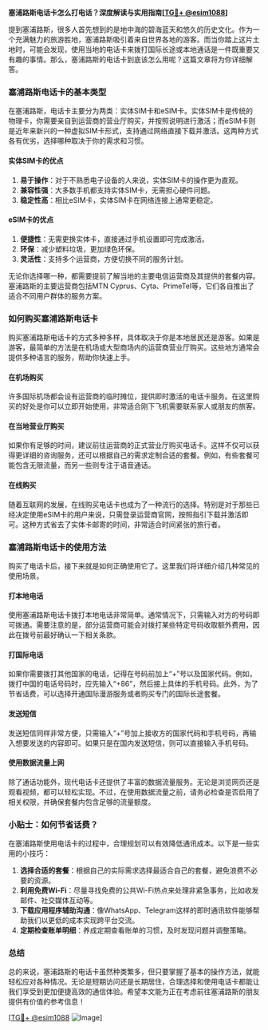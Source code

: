**塞浦路斯电话卡怎么打电话？深度解读与实用指南[[TG💪+ @esim1088](https://t.me/s/esim1088)]**

提到塞浦路斯，很多人首先想到的是地中海的碧海蓝天和悠久的历史文化。作为一个充满魅力的旅游胜地，塞浦路斯吸引着来自世界各地的游客。而当你踏上这片土地时，可能会发现，使用当地的电话卡来拨打国际长途或本地通话是一件既重要又有趣的事情。那么，塞浦路斯的电话卡到底该怎么用呢？这篇文章将为你详细解答。

### 塞浦路斯电话卡的基本类型

在塞浦路斯，电话卡主要分为两类：实体SIM卡和eSIM卡。实体SIM卡是传统的物理卡，你需要亲自到运营商的营业厅购买，并按照说明进行激活；而eSIM卡则是近年来新兴的一种虚拟SIM卡形式，支持通过网络直接下载并激活。这两种方式各有优劣，选择哪种取决于你的需求和习惯。

#### 实体SIM卡的优点
1. **易于操作**：对于不熟悉电子设备的人来说，实体SIM卡的操作更为直观。
2. **兼容性强**：大多数手机都支持实体SIM卡，无需担心硬件问题。
3. **稳定性高**：相比eSIM卡，实体SIM卡在网络连接上通常更稳定。

#### eSIM卡的优点
1. **便捷性**：无需更换实体卡，直接通过手机设置即可完成激活。
2. **环保**：减少塑料垃圾，更加绿色环保。
3. **灵活性**：支持多个运营商，方便切换不同的服务计划。

无论你选择哪一种，都需要提前了解当地的主要电信运营商及其提供的套餐内容。塞浦路斯的主要运营商包括MTN Cyprus、Cyta、PrimeTel等，它们各自推出了适合不同用户群体的服务方案。

### 如何购买塞浦路斯电话卡

购买塞浦路斯电话卡的方式多种多样，具体取决于你是本地居民还是游客。如果是游客，最简单的方法是在机场或大型商场内的运营商营业厅购买。这些地方通常会提供多种语言的服务，帮助你快速上手。

#### 在机场购买
许多国际机场都会设有运营商的临时摊位，提供即时激活的电话卡服务。在这里购买的好处是你可以立即开始使用，非常适合刚下飞机需要联系家人或朋友的旅客。

#### 在当地营业厅购买
如果你有足够的时间，建议前往运营商的正式营业厅购买电话卡。这样不仅可以获得更详细的咨询服务，还可以根据自己的需求定制合适的套餐。例如，有些套餐可能包含无限流量，而另一些则专注于语音通话。

#### 在线购买
随着互联网的发展，在线购买电话卡也成为了一种流行的选择。特别是对于那些已经决定使用eSIM卡的用户来说，只需登录运营商官网，按照指引下载并激活即可。这种方式省去了实体卡邮寄的时间，非常适合时间紧张的旅行者。

### 塞浦路斯电话卡的使用方法

购买了电话卡后，接下来就是如何正确使用它了。这里我们将详细介绍几种常见的使用场景。

#### 打本地电话
使用塞浦路斯电话卡拨打本地电话非常简单。通常情况下，只需输入对方的号码即可拨通。需要注意的是，部分运营商可能会对拨打某些特定号码收取额外费用，因此在拨号前最好确认一下相关条款。

#### 打国际电话
如果你需要拨打其他国家的电话，记得在号码前加上“+”号以及国家代码。例如，拨打中国的电话号码时，应先输入“+86”，然后接上具体的手机号码。此外，为了节省话费，可以选择开通国际漫游服务或者购买专门的国际长途套餐。

#### 发送短信
发送短信同样非常方便，只需输入“+”号加上接收方的国家代码和手机号码，再输入想要发送的内容即可。如果只是在国内发送短信，则可以直接输入手机号码。

#### 使用数据流量上网
除了通话功能外，现代电话卡还提供了丰富的数据流量服务。无论是浏览网页还是观看视频，都可以轻松实现。不过，在使用数据流量之前，请务必检查是否启用了相关权限，并确保套餐内包含足够的流量额度。

### 小贴士：如何节省话费？

在塞浦路斯使用电话卡的过程中，合理规划可以有效降低通讯成本。以下是一些实用的小技巧：

1. **选择合适的套餐**：根据自己的实际需求选择最适合自己的套餐，避免浪费不必要的资源。
2. **利用免费Wi-Fi**：尽量寻找免费的公共Wi-Fi热点来处理非紧急事务，比如收发邮件、社交媒体互动等。
3. **下载应用程序辅助沟通**：像WhatsApp、Telegram这样的即时通讯软件能够帮助我们以更低的成本实现跨平台交流。
4. **定期检查账单明细**：养成定期查看账单的习惯，及时发现问题并调整策略。

### 总结

总的来说，塞浦路斯的电话卡虽然种类繁多，但只要掌握了基本的操作方法，就能轻松应对各种情况。无论是短期访问还是长期居住，合理选择和使用电话卡都能让我们享受到更加便捷高效的通信体验。希望本文能为正在考虑前往塞浦路斯的朋友提供有价值的参考信息！

[[TG💪+ @esim1088](https://t.me/s/esim1088) ![Image](https://i.postimg.cc/4NQfJmqS/Snipaste-2025-05-13-00-14-12.png)]